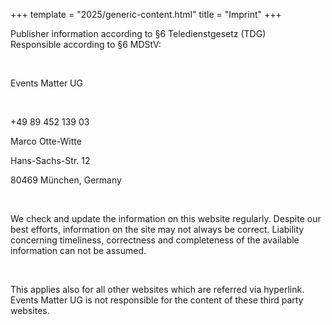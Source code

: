 +++
template = "2025/generic-content.html"
title = "Imprint"
+++

<div class="box">
<p>Publisher information according to §6 Teledienstgesetz (TDG)<br>
 Responsible according to §6 MDStV:</p>
<br>
<p>Events Matter UG</p>
<br>
<p>+49 89 452 139 03</p>
<p>Marco Otte-Witte</p>
<p>Hans-Sachs-Str. 12</p>
<p>80469 München, Germany</p>
<br>
<p>
 We check and update the information on this website regularly. Despite our best efforts, information on the site
 may not always be correct. Liability concerning timeliness, correctness and completeness of the available
 information can not be assumed.</p>
 <br>
 <p>This applies also for all other websites which are referred via hyperlink. Events
 Matter UG is not responsible for the content of these third party websites.
</p>
</div>
